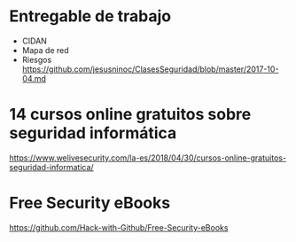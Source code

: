 # Entregable de trabajo

- CIDAN
- Mapa de red
- Riesgos
https://github.com/jesusninoc/ClasesSeguridad/blob/master/2017-10-04.md

# 14 cursos online gratuitos sobre seguridad informática
https://www.welivesecurity.com/la-es/2018/04/30/cursos-online-gratuitos-seguridad-informatica/

# Free Security eBooks
https://github.com/Hack-with-Github/Free-Security-eBooks

